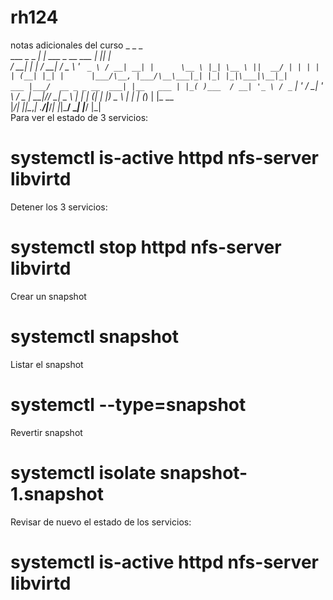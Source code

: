 # rh124
notas adicionales del curso
                _                      _   _      
  ___ _   _ ___| |_ ___ _ __ ___   ___| |_| |     
 / __| | | / __| __/ _ \ '_ ` _ \ / __| __| |     
 \__ \ |_| \__ \ ||  __/ | | | | | (__| |_| |     
 |___/\__, |___/\__\___|_| |_| |_|\___|\__|_|     
  ___ |___/  __ _ _ __  ___| |__   ___ | |_( )___ 
 / __| '_ \ / _` | '_ \/ __| '_ \ / _ \| __|// __|
 \__ \ | | | (_| | |_) \__ \ | | | (_) | |_  \__ \
 |___/_| |_|\__,_| .__/|___/_| |_|\___/ \__| |___/
                 |_|                              
Para ver el estado de 3 servicios:

# systemctl is-active httpd nfs-server libvirtd

Detener los 3 servicios:

# systemctl stop httpd nfs-server libvirtd

Crear un snapshot

# systemctl snapshot

Listar el snapshot

# systemctl --type=snapshot

Revertir snapshot

# systemctl isolate snapshot-1.snapshot

Revisar de nuevo el estado de los servicios:

# systemctl is-active httpd nfs-server libvirtd
